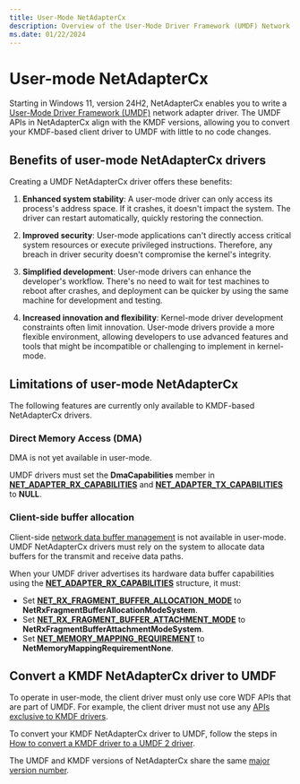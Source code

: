```yaml
---
title: User-Mode NetAdapterCx
description: Overview of the User-Mode Driver Framework (UMDF) Network Adapter WDF Class Extension (NetAdapterCx).
ms.date: 01/22/2024
---
```


# User-mode NetAdapterCx
 
Starting in Windows 11, version 24H2, NetAdapterCx enables you to write a [User-Mode Driver Framework (UMDF)](../wdf/getting-started-with-umdf-version-2.md) network adapter driver. The UMDF APIs in NetAdapterCx align with the KMDF versions, allowing you to convert your KMDF-based client driver to UMDF with little to no code changes.

## Benefits of user-mode NetAdapterCx drivers

Creating a UMDF NetAdapterCx driver offers these benefits:

1. **Enhanced system stability**: A user-mode driver can only access its process's address space. If it crashes, it doesn't impact the system. The driver can restart automatically, quickly restoring the connection.

1. **Improved security**: User-mode applications can't directly access critical system resources or execute privileged instructions. Therefore, any breach in driver security doesn't compromise the kernel's integrity.
 
1. **Simplified development**: User-mode drivers can enhance the developer's workflow. There's no need to wait for test machines to reboot after crashes, and deployment can be quicker by using the same machine for development and testing.
 
1. **Increased innovation and flexibility**: Kernel-mode driver development constraints often limit innovation. User-mode drivers provide a more flexible environment, allowing developers to use advanced features and tools that might be incompatible or challenging to implement in kernel-mode. 

## Limitations of user-mode NetAdapterCx

The following features are currently only available to KMDF-based NetAdapterCx drivers.

### Direct Memory Access (DMA)

DMA is not yet available in user-mode. 

UMDF drivers must set the **DmaCapabilities** member in 
[**NET_ADAPTER_RX_CAPABILITIES**](/windows-hardware/drivers/ddi/netadapter/ns-netadapter-_net_adapter_rx_capabilities) and [**NET_ADAPTER_TX_CAPABILITIES**](/windows-hardware/drivers/ddi/netadapter/ns-netadapter-_net_adapter_tx_capabilities) to **NULL**.

### Client-side buffer allocation

Client-side [network data buffer management](network-data-buffer-management.md) is not available in user-mode. UMDF NetAdapterCx drivers must rely on the system to allocate data buffers for the transmit and receive data paths. 

When your UMDF driver advertises its hardware data buffer capabilities using the [**NET_ADAPTER_RX_CAPABILITIES**](/windows-hardware/drivers/ddi/netadapter/ns-netadapter-_net_adapter_rx_capabilities) structure, it must:

- Set [**NET_RX_FRAGMENT_BUFFER_ALLOCATION_MODE**](/windows-hardware/drivers/ddi/netadapter/ne-netadapter-_net_rx_fragment_buffer_allocation_mode) to **NetRxFragmentBufferAllocationModeSystem**. 
- Set [**NET_RX_FRAGMENT_BUFFER_ATTACHMENT_MODE**](/windows-hardware/drivers/ddi/netadapter/ne-netadapter-_net_rx_fragment_buffer_attachment_mode) to **NetRxFragmentBufferAttachmentModeSystem**. 
- Set [**NET_MEMORY_MAPPING_REQUIREMENT**](/windows-hardware/drivers/ddi/netadapter/ne-netadapter-_net_memory_mapping_requirement) to **NetMemoryMappingRequirementNone**.

## Convert a KMDF NetAdapterCx driver to UMDF

To operate in user-mode, the client driver must only use core WDF APIs that are part of UMDF. For example, the client driver must not use any [APIs exclusive to KMDF drivers](../wdf/comparing-umdf-2-0-functionality-to-kmdf.md).

To convert your KMDF NetAdapterCx driver to UMDF, follow the steps in [How to convert a KMDF driver to a UMDF 2 driver](../wdf/how-to-generate-a-umdf-driver-from-a-kmdf-driver.md).

The UMDF and KMDF versions of NetAdapterCx share the same [major version number](netadaptercx-version-overview.md).
